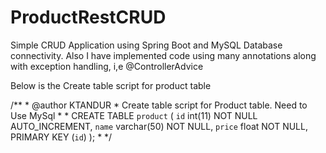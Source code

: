 # ProductRestCRUD
Simple CRUD Application using Spring Boot and MySQL Database connectivity. Also I have implemented code using many annotations along with exception handling, i,e @ControllerAdvice

Below is the Create table script for product table

/**
	 * @author KTANDUR
	 * Create table script for Product table. Need to Use MySql
	 * 
	 * CREATE TABLE `product` (
  		`id` int(11) NOT NULL AUTO_INCREMENT,
  		`name` varchar(50) NOT NULL,
  		`price` float NOT NULL,
  		PRIMARY KEY (`id`)
		);
	 * 
	 */
